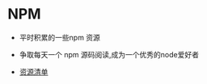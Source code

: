 # NPM
- 平时积累的一些npm 资源

- 争取每天一个 npm 源码阅读,成为一个优秀的node爱好者

- [资源清单](https://github.com/parro-it/awesome-micro-npm-packages)